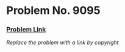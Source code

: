# Problem No. 9095

### **[Problem Link](https://www.acmicpc.net/problem/9095)**  
*Replace the problem with a link by copyright*
